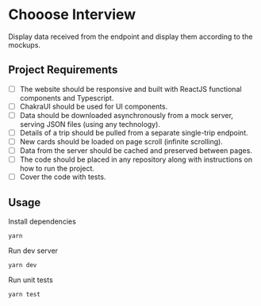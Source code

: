 # Chooose Interview

Display data received from the endpoint and display them according to the mockups.

## Project Requirements

- [ ] The website should be responsive and built with ReactJS functional components and Typescript.
- [ ] ChakraUI should be used for UI components.
- [ ] Data should be downloaded asynchronously from a mock server, serving JSON files (using any technology).
- [ ] Details of a trip should be pulled from a separate single-trip endpoint.
- [ ] New cards should be loaded on page scroll (infinite scrolling).
- [ ] Data from the server should be cached and preserved between pages.
- [ ] The code should be placed in any repository along with instructions on how to run the project.
- [ ] Cover the code with tests.

## Usage

Install dependencies

```
yarn
```

Run dev server

```
yarn dev
```

Run unit tests

```
yarn test
```
